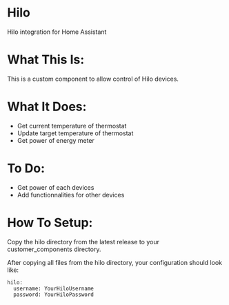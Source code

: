 # Hilo
Hilo integration for Home Assistant

# What This Is:
This is a custom component to allow control of Hilo devices.

# What It Does:
- Get current temperature of thermostat
- Update target temperature of thermostat
- Get power of energy meter

# To Do:
- Get power of each devices
- Add functionnalities for other devices

# How To Setup:
Copy the hilo directory from the latest release to your customer_components directory.

After copying all files from the hilo directory, your configuration should look like:
```
hilo:
  username: YourHiloUsername
  password: YourHiloPassword
```
